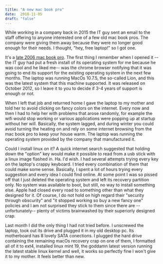 ```yaml
---
title: "A new mac book pro"
date:  2018-11-05
draft: "false"
---
```


While working in a company back in 2015 the IT guy sent an email to the staff offering to anyone interested one of a few old mac book pros. The company were giving them away because they were no longer good enough for their needs. I thought, "hey, free laptop!" so I got one.

It's a [late 2006 mac book pro](https://everymac.com/systems/apple/macbook_pro/specs/macbook-pro-core-2-duo-2.33-15-specs.html). The first thing I remember when I opened it --the IT guy had put a fresh install of its operating system for me because he was cool and he liked me-- was the chrome browser notifying that it was going to end its support for the existing operating system in the next few months. The laptop was running MacOs 10.7.5, the so-called Lion, and this was the latest system that this machine supported. It was released on October 2012, so I leave it to you to decide if 3-4 years of support is enough or not.

When I left that job and returned home I gave the laptop to my mother and told her to avoid clicking on fancy colors on the internet. Every now and then I had to help her with problems that arose randomly, for example the wifi would stop working or various applications were popping up at startup without her will. Basically, the system lagged, and during winter you could avoid turning the heating on and rely on some internet browsing from the mac book pro to keep your house warm. The laptop was running the operating system provided by the company that manufactured it.

Could I install linux on it? A quick internet search suggested that holding down the "option" key would make it possible to read from a usb stick with a linux image flashed in. Ha. I'd wish. I had several attempts trying every key on the laptop's crappy keyboard. I tried every combination of them that could make some sense. Basically, I spent a lot of hours trying every suggestion and every idea I could find online. At some point I was so pissed off that I just deleted the operating system and left its recovery partition only. No system was available to boot, but still, no way to install something else. Apple had closed every road to something other than what they designed for it. Of course, I do not hold on high regard their "security through obscurity" and "it stopped working so buy a new fancy one" policies and I am not surprised they stick to them since there are --unfortunately-- plenty of victims brainwashed by their superiorly designed crap.

Last month I did the only thing I had not tried before. I unscrewed the laptop, took out its drive and plugged it in my old desktop pc. Its motherboard has 8 lovely SATA conections. I plugged the hard drive containing the remaining macOs recovery crap on one of them, I formatted all of it to ext4, installed linux mint 19, the goddamn latest version running the latest stable linux kernel and well, it works so perfectly fine I won't give it to my mother. It feels better than new.
